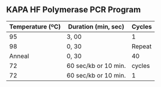 ## KAPA HF Polymerase PCR Program

| Temperature (ºC) | Duration (min, sec)  | Cycles |
|------------------|----------------------|--------|
| 95               | 3, 00                | 1      |
| 98               | 0, 30                | Repeat |
| Anneal           | 0, 30                | 40     |
| 72               | 60 sec/kb or 10 min. | cycles |
| 72               | 60 sec/kb or 10 min. | 1      |
